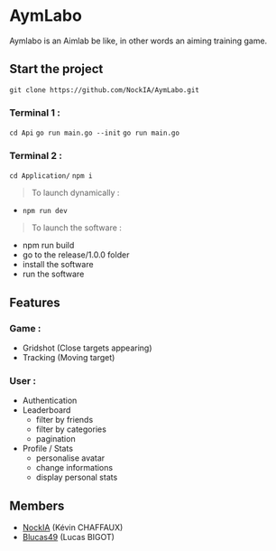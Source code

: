 # AymLabo

Aymlabo is an Aimlab be like, in other words an aiming training game.

## Start the project
`git clone https://github.com/NockIA/AymLabo.git`

### Terminal 1 :
`cd Api`
`go run main.go --init`
`go run main.go`

### Terminal 2 :
`cd Application/`
`npm i`

> To launch dynamically :

- `npm run dev`

> To launch the software :

 - npm run build
 - go to the release/1.0.0 folder 
 - install the software  
 - run the software
 
 ## Features
 ### Game :
 - Gridshot (Close targets appearing)
 - Tracking (Moving target)
 ### User :
 - Authentication
 - Leaderboard
	 - filter by friends
	 - filter by categories
	 - pagination
 - Profile / Stats
	 - personalise avatar
	 - change informations
	 - display personal stats 
 
## Members

- [NockIA](https://github.com/NockIA)  (Kévin CHAFFAUX)
- [Blucas49](https://github.com/BLucas49) (Lucas BIGOT)
